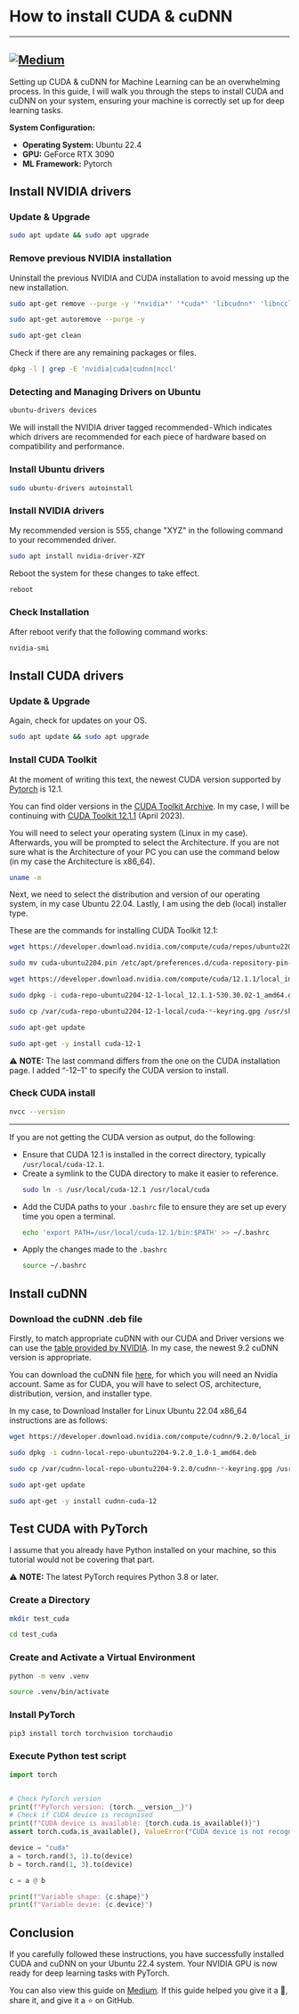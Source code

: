 # How to install CUDA & cuDNN
---
[![Medium](https://miro.medium.com/v2/resize:fit:8978/1*s986xIGqhfsN8U--09_AdA.png)](https://medium.com/@milistu/how-to-install-cuda-cudnn-7e4a00ae4f44)
---

Setting up CUDA & cuDNN for Machine Learning can be an overwhelming process. In this guide, I will walk you through the steps to install CUDA and cuDNN on your system, ensuring your machine is correctly set up for deep learning tasks. 

**System Configuration:**
- **Operating System:** Ubuntu 22.4
- **GPU:** GeForce RTX 3090
- **ML Framework:** Pytorch

## Install NVIDIA drivers
### Update & Upgrade
```bash
sudo apt update && sudo apt upgrade
```

### Remove previous NVIDIA installation
Uninstall the previous NVIDIA and CUDA installation to avoid messing up the new installation.
```bash
sudo apt-get remove --purge -y '*nvidia*' '*cuda*' 'libcudnn*' 'libnccl*' '*cudnn*' '*nccl*'
```

```bash
sudo apt-get autoremove --purge -y
```

```bash
sudo apt-get clean
```

Check if there are any remaining packages or files.

```bash
dpkg -l | grep -E 'nvidia|cuda|cudnn|nccl'
```

### Detecting and Managing Drivers on Ubuntu
```bash
ubuntu-drivers devices
```
We will install the NVIDIA driver tagged recommended - Which indicates which drivers are recommended for each piece of hardware based on compatibility and performance.

### Install Ubuntu drivers
```bash
sudo ubuntu-drivers autoinstall
```

### Install NVIDIA drivers
My recommended version is 555, change "XYZ" in the following command to your recommended driver.
```bash
sudo apt install nvidia-driver-XZY
```
Reboot the system for these changes to take effect.
```bash
reboot
```

### Check Installation
After reboot verify that the following command works:
```bash
nvidia-smi
```

## Install CUDA drivers

### Update & Upgrade
Again, check for updates on your OS.
```bash
sudo apt update && sudo apt upgrade
```

### Install CUDA Toolkit
At the moment of writing this text, the newest CUDA version supported by [Pytorch](https://pytorch.org/get-started/locally/#start-locally) is 12.1.

You can find older versions in the [CUDA Toolkit Archive](https://developer.nvidia.com/cuda-toolkit-archive). In my case, I will be continuing with [CUDA Toolkit 12.1.1](https://developer.nvidia.com/cuda-12-1-1-download-archive) (April 2023).

You will need to select your operating system (Linux in my case). Afterwards, you will be prompted to select the Architecture. If you are not sure what is the Architecture of your PC you can use the command below (in my case the Architecture is x86_64).
```bash
uname -m
```
Next, we need to select the distribution and version of our operating system, in my case Ubuntu 22.04. Lastly, I am using the deb (local) installer type.

These are the commands for installing CUDA Toolkit 12.1:
```bash
wget https://developer.download.nvidia.com/compute/cuda/repos/ubuntu2204/x86_64/cuda-ubuntu2204.pin
```
```bash
sudo mv cuda-ubuntu2204.pin /etc/apt/preferences.d/cuda-repository-pin-600
```
```bash
wget https://developer.download.nvidia.com/compute/cuda/12.1.1/local_installers/cuda-repo-ubuntu2204-12-1-local_12.1.1-530.30.02-1_amd64.deb
```
```bash
sudo dpkg -i cuda-repo-ubuntu2204-12-1-local_12.1.1-530.30.02-1_amd64.deb
```
```bash
sudo cp /var/cuda-repo-ubuntu2204-12-1-local/cuda-*-keyring.gpg /usr/share/keyrings/
```
```bash
sudo apt-get update
```
```bash
sudo apt-get -y install cuda-12-1
```
⚠️ **NOTE:** The last command differs from the one on the CUDA installation page. I added “-12–1” to specify the CUDA version to install.

### Check CUDA install
```bash
nvcc --version
```
---
If you are not getting the CUDA version as output, do the following:
- Ensure that CUDA 12.1 is installed in the correct directory, typically `/usr/local/cuda-12.1`.
- Create a symlink to the CUDA directory to make it easier to reference.
  ```bash
  sudo ln -s /usr/local/cuda-12.1 /usr/local/cuda
  ```
- Add the CUDA paths to your `.bashrc` file to ensure they are set up every time you open a terminal.
  ```bash
  echo 'export PATH=/usr/local/cuda-12.1/bin:$PATH' >> ~/.bashrc
  ```
- Apply the changes made to the `.bashrc`
  ```bash
  source ~/.bashrc
  ```

## Install cuDNN

### Download the cuDNN .deb file
Firstly, to match appropriate cuDNN with our CUDA and Driver versions we can use the [table provided by NVIDIA](https://docs.nvidia.com/deeplearning/cudnn/latest/reference/support-matrix.html#id17). In my case, the newest 9.2 cuDNN version is appropriate.

You can download the cuDNN file [here](https://developer.nvidia.com/cudnn-downloads?target_os=Linux&target_arch=x86_64&Distribution=Ubuntu&target_version=22.04&target_type=deb_local), for which you will need an Nvidia account. Same as for CUDA, you will have to select OS, architecture, distribution, version, and installer type.

In my case, to Download Installer for Linux Ubuntu 22.04 x86_64 instructions are as follows:
```bash
wget https://developer.download.nvidia.com/compute/cudnn/9.2.0/local_installers/cudnn-local-repo-ubuntu2204-9.2.0_1.0-1_amd64.deb
```
```bash
sudo dpkg -i cudnn-local-repo-ubuntu2204-9.2.0_1.0-1_amd64.deb
```
```bash
sudo cp /var/cudnn-local-repo-ubuntu2204-9.2.0/cudnn-*-keyring.gpg /usr/share/keyrings/
```
```bash
sudo apt-get update
```
```bash
sudo apt-get -y install cudnn-cuda-12
```

## Test CUDA with PyTorch
I assume that you already have Python installed on your machine, so this tutorial would not be covering that part.

⚠️ **NOTE:** The latest PyTorch requires Python 3.8 or later.

### Create a Directory
```bash
mkdir test_cuda
```
```bash
cd test_cuda
```
### Create and Activate a Virtual Environment
```bash
python -m venv .venv
```
```bash
source .venv/bin/activate
```

### Install PyTorch
```bash
pip3 install torch torchvision torchaudio
```

### Execute Python test script
```Python
import torch


# Check PyTorch version
print(f"PyTorch version: {torch.__version__}")
# Check if CUDA device is recognised
print(f"CUDA device is available: {torch.cuda.is_available()}")
assert torch.cuda.is_available(), ValueError("CUDA device is not recognised.")

device = "cuda"
a = torch.rand(3, 1).to(device)
b = torch.rand(1, 3).to(device)

c = a @ b

print(f"Variable shape: {c.shape}")
print(f"Variable devie: {c.device}")
```

## Conclusion
If you carefully followed these instructions, you have successfully installed CUDA and cuDNN on your Ubuntu 22.4 system. Your NVIDIA GPU is now ready for deep learning tasks with PyTorch.

You can also view this guide on [Medium](https://medium.com/@milistu/how-to-install-cuda-cudnn-7e4a00ae4f44). If this guide helped you give it a 👏, share it, and give it a ⭐️ on GitHub.

